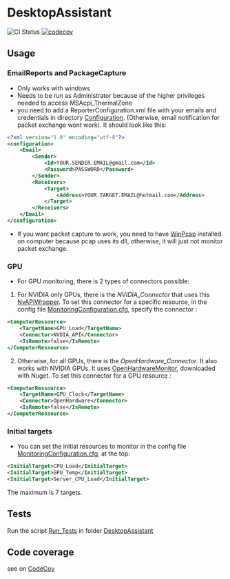 # DesktopAssistant
![CI Status](https://github.com/guidou44/ComputerMonitoring/workflows/DesktopAssistant%20CI/badge.svg?branch=master)
[![codecov](https://codecov.io/gh/guidou44/ComputerMonitoring/branch/master/graph/badge.svg)](https://codecov.io/gh/guidou44/ComputerMonitoring)

## Usage

### EmailReports and PackageCapture

- Only works with windows
- Needs to be run as Administrator because of the higher privileges needed to access MSAcpi_ThermalZone
- you need to add a ReporterConfiguration.xml file with your emails and credentials in directory [Configuration](ComputerRessourcesMonitoring\Configuration). (Otherwise, email notification for packet exchange wont work). It should look like this:

```xml
<?xml version="1.0" encoding="utf-8"?>
<configuration>
	<Email>
		<Sender>
			<Id>YOUR.SENDER.EMAIL@gmail.com</Id>
			<Password>PASSWORD</Password>
		</Sender>
		<Receivers>
			<Target>
				<Address>YOUR.TARGET.EMAIL@hotmail.com</Address>
			</Target>
		</Receivers>
	</Email>
</configuration>
```

- If you want packet capture to work, you need to have [WinPcap](https://www.winpcap.org/install/) installed on computer because pcap uses its dll, otherwise, it will just not monitor packet exchange.

### GPU

- For GPU monitoring, there is 2 types of connectors possible: 
1. For NVIDIA only GPUs, there is the *NVIDIA_Connector* that uses this [NvAPIWrapper](https://github.com/falahati/NvAPIWrapper). To set this connector for a specific
resource, in the config file [MonitoringConfiguration.cfg](ComputerRessourcesMonitoring\Configuration\MonitoringConfiguration.cfg), specify the connector :
```xml
<ComputerRessource>
	<TargetName>GPU_Load</TargetName>
	<Connector>NVDIA_API</Connector>
	<IsRemote>false</IsRemote>
</ComputerRessource>
```

2. Otherwise, for all GPUs, there is the *OpenHardware_Connector*. It also works with NVIDIA GPUs. It uses [OpenHardwareMonitor](https://github.com/openhardwaremonitor/openhardwaremonitor),
downloaded with Nuget. To set this connector for a GPU resource :
```xml
<ComputerRessource>
	<TargetName>GPU_Clock</TargetName>
	<Connector>OpenHardware</Connector>
	<IsRemote>false</IsRemote>
</ComputerRessource>
```

### Initial targets

- You can set the initial resources to monitor in the config file [MonitoringConfiguration.cfg](DesktopAssistant\Configuration\MonitoringConfiguration.cfg), at the top:
```xml
<InitialTarget>CPU_Load</InitialTarget>
<InitialTarget>GPU_Temp</InitialTarget>
<InitialTarget>Server_CPU_Load</InitialTarget>
```
The maximum is 7 targets.

## Tests

Run the script [Run_Tests](DesktopAssistant\Run_Tests.bat) in folder [DesktopAssistant](DesktopAssistant)

## Code coverage

see on [CodeCov](https://codecov.io/gh/guidou44/ComputerMonitoring)
